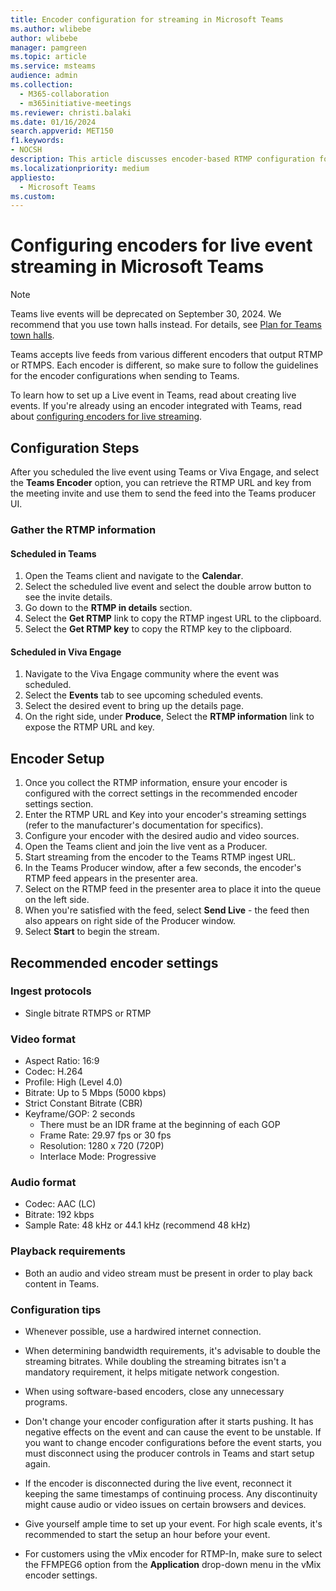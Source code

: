 ```yaml
---
title: Encoder configuration for streaming in Microsoft Teams
ms.author: wlibebe
author: wlibebe
manager: pamgreen
ms.topic: article
ms.service: msteams
audience: admin
ms.collection: 
  - M365-collaboration
  - m365initiative-meetings
ms.reviewer: christi.balaki
ms.date: 01/16/2024
search.appverid: MET150
f1.keywords:
- NOCSH
description: This article discusses encoder-based RTMP configuration for Microsoft Teams streaming events.
ms.localizationpriority: medium
appliesto: 
  - Microsoft Teams
ms.custom:
---
```


# Configuring encoders for live event streaming in Microsoft Teams

> [!NOTE]
> Teams live events will be deprecated on September 30, 2024. We recommend that you use town halls instead. For details, see [Plan for Teams town halls](/microsoftteams/plan-town-halls).

Teams accepts live feeds from various different encoders that output RTMP or RTMPS. Each encoder is different, so make sure to follow the guidelines for the encoder configurations when sending to Teams.

To learn how to set up a Live event in Teams, read about creating live events. If you're already using an encoder integrated with Teams, read about [configuring encoders for live streaming](teams-encoder-setup.md).

## Configuration Steps

After you scheduled the live event using Teams or Viva Engage, and select the **Teams Encoder** option, you can retrieve the RTMP URL and key from the meeting invite and use them to send the feed into the Teams producer UI.

### Gather the RTMP information

#### Scheduled in Teams

1. Open the Teams client and navigate to the **Calendar**.
1. Select the scheduled live event and select the double arrow button to see the invite details.
1. Go down to the **RTMP in details** section.
1. Select the **Get RTMP** link to copy the RTMP ingest URL to the clipboard.
1. Select the **Get RTMP key** to copy the RTMP key to the clipboard.

#### Scheduled in Viva Engage

1. Navigate to the Viva Engage community where the event was scheduled.
1. Select the **Events** tab to see upcoming scheduled events.
1. Select the desired event to bring up the details page.
1. On the right side, under **Produce**, Select the **RTMP information** link to expose the RTMP URL and key.

## Encoder Setup

1. Once you collect the RTMP information, ensure your encoder is configured with the correct settings in the recommended encoder settings section.
1. Enter the RTMP URL and Key into your encoder's streaming settings (refer to the manufacturer's documentation for specifics).
1. Configure your encoder with the desired audio and video sources.
1. Open the Teams client and join the live vent as a Producer.
1. Start streaming from the encoder to the Teams RTMP ingest URL.
1. In the Teams Producer window, after a few seconds, the encoder's RTMP feed appears in the presenter area.
1. Select on the RTMP feed in the presenter area to place it into the queue on the left side.
1. When you're satisfied with the feed, select **Send Live** - the feed then also appears on right side of the Producer window.
1. Select **Start** to begin the stream.

## Recommended encoder settings

### Ingest protocols

- Single bitrate RTMPS or RTMP

### Video format

- Aspect Ratio: 16:9
- Codec: H.264
- Profile: High (Level 4.0)
- Bitrate: Up to 5 Mbps (5000 kbps)
- Strict Constant Bitrate (CBR)
- Keyframe/GOP: 2 seconds
  - There must be an IDR frame at the beginning of each GOP
  - Frame Rate: 29.97 fps or 30 fps
  - Resolution: 1280 x 720 (720P)
  - Interlace Mode: Progressive

### Audio format

- Codec: AAC (LC)
- Bitrate: 192 kbps
- Sample Rate: 48 kHz or 44.1 kHz (recommend 48 kHz)

### Playback requirements

- Both an audio and video stream must be present in order to play back content in Teams.

### Configuration tips

- Whenever possible, use a hardwired internet connection.
- When determining bandwidth requirements, it's advisable to double the streaming bitrates. While doubling the streaming bitrates isn't a mandatory requirement, it helps mitigate network congestion.

- When using software-based encoders, close any unnecessary programs.
- Don't change your encoder configuration after it starts pushing. It has negative effects on the event and can cause the event to be unstable. If you want to change encoder configurations before the event starts, you must disconnect using the producer controls in Teams and start setup again.
- If the encoder is disconnected during the live event, reconnect it keeping the same timestamps of continuing process. Any discontinuity might cause audio or video issues on certain browsers and devices.
- Give yourself ample time to set up your event. For high scale events, it's recommended to start the setup an hour before your event.
- For customers using the vMix encoder for RTMP-In, make sure to select the FFMPEG6 option from the **Application** drop-down menu in the vMix encoder settings.

